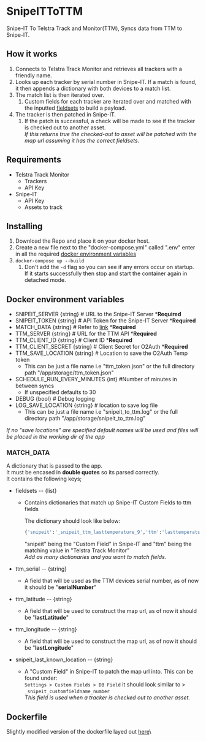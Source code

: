 # SnipeITToTTM
 Snipe-IT To Telstra Track and Monitor(TTM), Syncs data from TTM to Snipe-IT.

 ## How it works
 1. Connects to Telstra Track Monitor and retrieves all trackers with a friendly name.
 1. Looks up each tracker by serial number in Snipe-IT. If a match is found, it then appends a dictionary with both devices to a match list.
 1. The match list is then iterated over.
    1. Custom fields for each tracker are iterated over and matched with the inputted [fieldsets](#match_data) to build a payload.
 1. The tracker is then patched in Snipe-IT.
    1. If the patch is successful, a check will be made to see if the tracker is checked out to another asset.\
    _If this returns true the checked-out to asset will be patched with the map url assuming it has the correct fieldsets._

## Requirements
 - Telstra Track Monitor
    - Trackers
    - API Key
 - Snipe-IT
    - API Key
    - Assets to track

## Installing
1. Download the Repo and place it on your docker host.
1. Create a new file next to the "docker-compose.yml" called ".env" enter in all the required [docker environment variables](#docker-environment-variables)
1. `docker-compose up --build`
   1. Don't add the `-d` flag so you can see if any errors occur on startup.\
   If it starts successfully then stop and start the container again in detached mode.

## Docker environment variables
- SNIPEIT_SERVER {string} # URL to the Snipe-IT Server ***Required**
- SNIPEIT_TOKEN {string} # API Token for the Snipe-IT Server ***Required**
- MATCH_DATA {string} # Refer to [link](#match_data) ***Required**
- TTM_SERVER {string} # URL for the TTM API ***Required**
- TTM_CLIENT_ID {string} # Client ID ***Required**
- TTM_CLIENT_SECRET {string} # Client Secret for O2Auth ***Required**
- TTM_SAVE_LOCATION {string} # Location to save the O2Auth Temp token
   - This can be just a file name i.e "ttm_token.json" or the full directory path "/app/storage/ttm_token.json"
- SCHEDULE_RUN_EVERY_MINUTES {int} #Number of minutes in between syncs
   - If unspecified defaults to 30
- DEBUG {bool} # Debug logging
- LOG_SAVE_LOCATION {string} # location to save log file
   - This can be just a file name i.e "snipeit_to_ttm.log" or the full directory path "/app/storage/snipeit_to_ttm.log"

_If no "save locations" are specified default names will be used and files will be placed in the working dir of the app_   

### MATCH_DATA
A dictionary that is passed to the app.\
It must be encased in **double quotes** so its parsed correctly.\
It contains the following keys;
 - fieldsets -- {list}
    - Contains dictionaries that match up Snipe-IT Custom Fields to ttm fields
      
      The dictionary should look like below:
      ~~~python
      {'snipeit':'_snipeit_ttm_lasttemperature_9','ttm':'lasttemperature'} #This just an example
       ~~~
      "snipeit" being the "Custom Field" in Snipe-IT and "ttm" being the matching value in "Telstra Track Monitor"\
      _Add as many dictionaries and you want to match fields._

 - ttm_serial -- {string}
    - A field that will be used as the TTM devices serial number, as of now it should be "**serialNumber**"
 - ttm_latitude -- {string}
    - A field that will be used to construct the map url, as of now it should be "**lastLatitude**"
 - ttm_longitude -- {string}
    - A field that will be used to construct the map url, as of now it should be "**lastLongitude**"
 - snipeit_last_known_location -- {string}
    - A "Custom Field" in Snipe-IT to patch the map url into. This can be found under:\
    `Settings > Custom Fields > DB Field` it should look similar to > `_snipeit_customfieldname_number`\
    _This field is used when a tracker is checked out to another asset._

## Dockerfile
Slightly modified version of the dockerfile layed out [here](https://www.kevin-messer.net/how-to-create-a-small-and-secure-container-for-your-python-applications/)\
